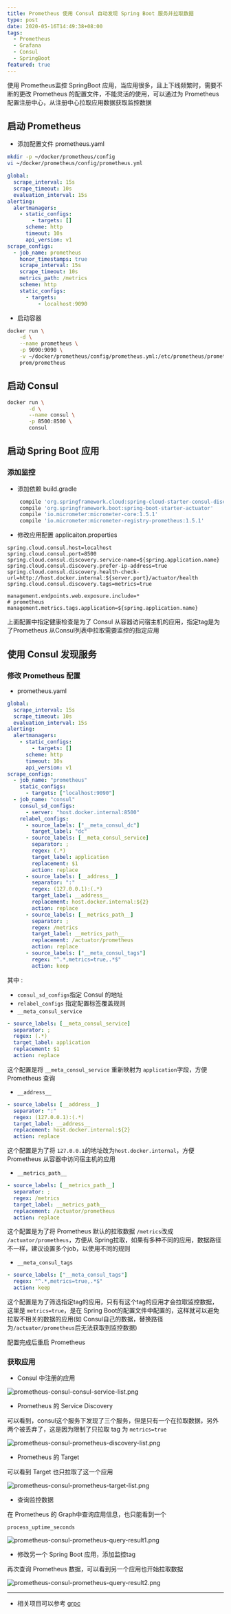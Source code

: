 ```yaml
---
title: Prometheus 使用 Consul 自动发现 Spring Boot 服务并拉取数据
type: post
date: 2020-05-16T14:49:38+08:00
tags:
  - Prometheus
  - Grafana
  - Consul
  - SpringBoot
featured: true
---
```


使用 Prometheus监控 SpringBoot 应用，当应用很多，且上下线频繁时，需要不断的更改 Prometheus 的配置文件，不能灵活的使用，可以通过为 Prometheus配置注册中心，从注册中心拉取应用数据获取监控数据

## 启动 Prometheus

- 添加配置文件 prometheus.yaml

```bash
mkdir -p ~/docker/prometheus/config
vi ~/docker/prometheus/config/prometheus.yml
```

```yaml
global:
  scrape_interval: 15s
  scrape_timeout: 10s
  evaluation_interval: 15s
alerting:
  alertmanagers:
    - static_configs:
        - targets: []
      scheme: http
      timeout: 10s
      api_version: v1
scrape_configs:
  - job_name: prometheus
    honor_timestamps: true
    scrape_interval: 15s
    scrape_timeout: 10s
    metrics_path: /metrics
    scheme: http
    static_configs:
      - targets:
          - localhost:9090
```

- 启动容器

```bash
docker run \
    -d \
    --name prometheus \
    -p 9090:9090 \
    -v ~/docker/prometheus/config/prometheus.yml:/etc/prometheus/prometheus.yml \
    prom/prometheus
```

## 启动 Consul

```bash
docker run \
       -d \
       --name consul \
       -p 8500:8500 \
       consul
```

## 启动 Spring Boot 应用

### 添加监控

- 添加依赖 build.gradle

```groovy
    compile 'org.springframework.cloud:spring-cloud-starter-consul-discovery'
    compile 'org.springframework.boot:spring-boot-starter-actuator'
    compile 'io.micrometer:micrometer-core:1.5.1'
    compile 'io.micrometer:micrometer-registry-prometheus:1.5.1'
```

- 修改应用配置 applicaiton.properties

```
spring.cloud.consul.host=localhost
spring.cloud.consul.port=8500
spring.cloud.consul.discovery.service-name=${spring.application.name}
spring.cloud.consul.discovery.prefer-ip-address=true
spring.cloud.consul.discovery.health-check-url=http://host.docker.internal:${server.port}/actuator/health
spring.cloud.consul.discovery.tags=metrics=true

management.endpoints.web.exposure.include=*
# prometheus
management.metrics.tags.application=${spring.application.name}
```

上面配置中指定健康检查是为了 Consul 从容器访问宿主机的应用，指定tag是为了Prometheus 从Consul列表中拉取需要监控的指定应用

## 使用 Consul 发现服务

### 修改 Prometheus 配置

- prometheus.yaml

```yaml
global:
  scrape_interval: 15s
  scrape_timeout: 10s
  evaluation_interval: 15s
alerting:
  alertmanagers:
    - static_configs:
        - targets: []
      scheme: http
      timeout: 10s
      api_version: v1
scrape_configs:
  - job_name: "prometheus"
    static_configs:
      - targets: ["localhost:9090"]
  - job_name: "consul"
    consul_sd_configs:
      - server: "host.docker.internal:8500"
    relabel_configs:
      - source_labels: ["__meta_consul_dc"]
        target_label: "dc"
      - source_labels: [__meta_consul_service]
        separator: ;
        regex: (.*)
        target_label: application
        replacement: $1
        action: replace
      - source_labels: [__address__]
        separator: ":"
        regex: (127.0.0.1):(.*)
        target_label: __address__
        replacement: host.docker.internal:${2}
        action: replace
      - source_labels: [__metrics_path__]
        separator: ;
        regex: /metrics
        target_label: __metrics_path__
        replacement: /actuator/prometheus
        action: replace
      - source_labels: ["__meta_consul_tags"]
        regex: "^.*,metrics=true,.*$"
        action: keep
```

其中 :

- `consul_sd_configs`指定 Consul 的地址
- `relabel_configs` 指定配置标签覆盖规则
- `__meta_consul_service`

```yaml
- source_labels: [__meta_consul_service]
  separator: ;
  regex: (.*)
  target_label: application
  replacement: $1
  action: replace
```

这个配置是将 `__meta_consul_service` 重新映射为 `application`字段，方便 Prometheus 查询

- `__address__`

```yaml
- source_labels: [__address__]
  separator: ":"
  regex: (127.0.0.1):(.*)
  target_label: __address__
  replacement: host.docker.internal:${2}
  action: replace
```

这个配置是为了将 `127.0.0.1`的地址改为`host.docker.internal`，方便 Prometheus 从容器中访问宿主机的应用

- `__metrics_path__`

```yaml
- source_labels: [__metrics_path__]
  separator: ;
  regex: /metrics
  target_label: __metrics_path__
  replacement: /actuator/prometheus
  action: replace
```

这个配置是为了将 Prometheus 默认的拉取数据 `/metrics`改成 `/actuator/prometheus`，方便从 Spring拉取，如果有多种不同的应用，数据路径不一样，建议设置多个job，以使用不同的规则

- `__meta_consul_tags`

```yaml
- source_labels: ["__meta_consul_tags"]
  regex: "^.*,metrics=true,.*$"
  action: keep
```

这个配置是为了筛选指定tag的应用，只有有这个tag的应用才会拉取监控数据，这里是 `metrics=true`，是在 Spring Boot的配置文件中配置的，这样就可以避免拉取不相关的数据的应用(如 Consul自己的数据，替换路径为`/actuator/prometheus`后无法获取到监控数据)

配置完成后重启 Prometheus

### 获取应用

- Consul 中注册的应用

![prometheus-consul-consul-service-list.png](https://img.hellowood.dev/picture/prometheus-consul-consul-service-list.png)

- Prometheus 的 Service Discovery

可以看到，consul这个服务下发现了三个服务，但是只有一个在拉取数据，另外两个被丢弃了，这是因为限制了只拉取 tag 为 `metrics=true`

![prometheus-consul-prometheus-discovery-list.png](https://img.hellowood.dev/picture/prometheus-consul-prometheus-discovery-list.png)

- Prometheus 的 Target

可以看到 Target 也只拉取了这一个应用

![prometheus-consul-prometheus-target-list.png](https://img.hellowood.dev/picture/prometheus-consul-prometheus-target-list.png)

- 查询监控数据

在 Prometheus 的 Graph中查询应用信息，也只能看到一个

```
process_uptime_seconds
```

![prometheus-consul-prometheus-query-result1.png](https://img.hellowood.dev/picture/prometheus-consul-prometheus-query-result1.png)

- 修改另一个 Spring Boot 应用，添加监控tag

再次查询 Prometheus 数据，可以看到另一个应用也开始拉取数据

![prometheus-consul-prometheus-query-result2.png](https://img.hellowood.dev/picture/prometheus-consul-prometheus-query-result2.png)

---

- 相关项目可以参考 [grpc](https://github.com/helloworlde/SpringBootCollection/tree/master/grpc)
